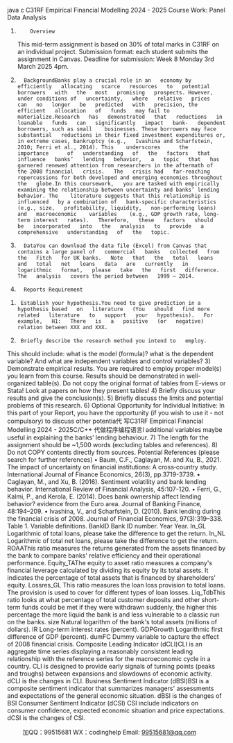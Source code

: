 java c
C31RF Empirical Financial Modelling 2024 - 2025
Course Work: Panel Data Analysis
1.         Overview
      This   mid-term   assignment   is   based   on   30%   of total   marks   in   C31RF   on   an   individual   project.
      Submission format: each student submits the   assignment in   Canvas.
      Deadline for submission: Week 8 Monday 3rd   March 2025 4pm.
2.       BackgroundBanks play a crucial role in an   economy by   efficiently   allocating   scarce   resources   to   potential   borrowers   with   the   most   promising   prospects. However,   under conditions of   uncertainty,   where   relative   prices   can   no   longer   be   predicted   with   precision, the   efficient   allocation   of   funds   may fail to materialize.Research   has   demonstrated   that   reductions   in   loanable   funds   can   significantly   impact   bank-   dependent borrowers, such as small    businesses. These borrowers may face substantial   reductions in their fixed investment expenditures or, in extreme cases, bankruptcy (e.g.,   Ivashina and Scharfstein, 2010; Ferri et al., 2014). This    underscores      the      importance      of   understanding   of   the   factors   that   influence   banks’   lending   behavior,   a   topic   that   has   garnered renewed attention from researchers in the aftermath of   the 2008 financial   crisis.   The   crisis had   far-reaching repercussions for both developed and emerging economies throughout the   globe.In this coursework,   you are tasked with empirically examining the relationship between uncertainty and banks’ lending behavior. The    literature suggests that this relationship is influenced   by a combination of   bank-specific characteristics (e.g., size,   profitability, liquidity,   non-performing loans) and   macroeconomic    variables    (e.g., GDP growth rate, long-term interest   rates).   Therefore,   these   factors   should   be   incorporated   into   the   analysis   to   provide   a comprehensive   understanding   of   the   topic.
3.       DataYou can download the data file (Excel) from Canvas that contains a large panel of   commercial   banks   collected   from   the   Fitch   for UK banks.   Note   that   the   total   loans   and   total   net   loans   data   are   currently   in   logarithmic   format,   please   take   the   first   difference.   The   analysis   covers the period between   1999 – 2014.
4.       Reports Requirement
1)      Establish your hypothesis.You need to give prediction in a hypothesis based   on   literature   (You   should   find more   related   literature   to   support   your   hypothesis).   For   example,   H1:   There   is   a   positive   (or   negative)   relation between XXX and XXX.
2)      Briefly describe the research method you intend to   employ.
This   should   include: what   is the model   (formula)? what   is   the   dependent   variable?   And   what   are independent variables and control variables?
3)      Demonstrate empirical results.
You   are   required   to   employ   proper   model(s)   you   learn   from   this   course.   Results   should   be   demonstrated in well-organized table(s).
      Do not copy the original format of   tables   from   E-views   or   Stata!
      Look at papers on how   they   present   tables!
4)      Briefly discuss your results and give   the   conclusion(s).
5)      Briefly discuss the limits and potential problems of   this research.
6)      Optional Opportunity for Individual Initiative: In this part of   your Report, you have the   opportunity   (if   you wish to use   it   -   not   compulsory) to   discuss   other   potentia代 写C31RF Empirical Financial Modelling 2024 - 2025C/C++
代做程序编程语言l   additional variables maybe useful in explaining the banks’ lending behaviour.
7)      The length for the assignment should be ~1,500 words (excluding tables and references).
8)      Do not COPY contents directly   from   sources.
Potential References (please search for further references)
•         Baum,   C.F.,   Caglayan,   M.   and   Xu,   B.,   2021.   The   impact   of   uncertainty   on   financial   institutions: A cross‐country study. International   Journal of Finance  Economics, 26(3), pp.3719-3739.
•         Caglayan,          M.,          and          Xu,          B.          (2016).          Sentiment          volatility            and          bank          lending   behavior. International   Review   of   Financial   Analysis, 45:107-120.
•         Ferri, G., Kalmi, P., and Kerola, E. (2014).   Does bank   ownership   affect   lending behavior?   evidence from the Euro area. Journal of Banking  Finance, 48:194–209.
•         Ivashina, V.,   and   Scharfstein, D. (2010). Bank lending   during the   financial   crisis   of   2008.   Journal of Financial Economics, 97(3):319–338.
Table   1. Variable definitions.
BankID
Bank ID number.
Year
Year.
In_GL
Logarithmic of   total loans, please take the difference to get   the   return.
ln_NL
Logarithmic   of   total   net   loans,   please   take   the   difference   to   get   the   return.
ROAAThis   ratio   measures   the   returns   generated   from   the   assets   financed   by   the   bank       to       compare          banks'       relative          efficiency       and          their       operational   performance.
Equity_TAThe equity to asset ratio measures a company's financial leverage calculated   by   dividing   its   equity   by   its   total   assets.   It   indicates   the   percentage   of   total assets that is financed by shareholders'   equity.
Lossres_GL
This   ratio   measures   the   loan   loss   provision   to   total   loans.   The   provision   is used   to   cover   for   different   types   of   loan   losses.
Liq_TdbThis   ratio   looks   at   what   percentage   of total   customer   deposits   and   other   short-term   funds   could   be   met   if   they   were   withdrawn   suddenly, the   higher this percentage the more   liquid the   bank   is   and   less   vulnerable   to   a   classic run on the banks.
size
Natural   logarithm   of   the   bank's   total   assets   (millions   of   dollars).
IR
Long-term   interest   rates   (percent).
GDPGrowth
Logarithmic   first   difference   of   GDP   (percent).
dumFC
Dummy   variable   to   capture   the   effect   of   2008 financial   crisis.
Composite         Leading   Indicator   (dCLI)CLI   is   an   aggregate   time   series   displaying   a   reasonably   consistent   leading   relationship   with   the   reference   series   for   the   macroeconomic   cycle   in   a   country.   CLI   is   designed   to   provide   early   signals   of turning   points   (peaks   and   troughs)   between   expansions   and    slowdowns    of   economic    activity.   dCLI is the changes   in   CLI.
Business         Sentiment   Indicator   (dBSI)BSI      is       a       composite       sentiment       indicator      that       summarizes       managers'   assessments and expectations of   the general economic situation.   dBSI is the   changes   of   BSI
Consumer   Sentiment
Indicator   (dCSI)
CSI      include      indicators      on      consumer      confidence,      expected      economic   situation and price expectations. dCSI is the changes of   CSI.
   

         
加QQ：99515681  WX：codinghelp  Email: 99515681@qq.com
